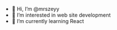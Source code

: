 - 👋 Hi, I’m @mrszeyy
- 👀 I’m interested in web site development
- 🌱 I’m currently learning React

<!---
mrszeyy/mrszeyy is a ✨ special ✨ repository because its `README.md` (this file) appears on your GitHub profile.
You can click the Preview link to take a look at your changes.
--->
